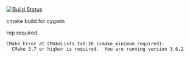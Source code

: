 [![Build Status](https://travis-ci.org/homdx/test-cmake-build.svg?branch=master)](https://travis-ci.org/homdx/test-cmake-build)

cmake build for cygwin

rnp required

```
CMake Error at CMakeLists.txt:26 (cmake_minimum_required):
  CMake 3.7 or higher is required.  You are running version 3.6.2
```

